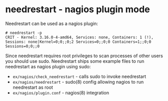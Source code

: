 needrestart - nagios plugin mode
================================

Needrestart can be used as a nagios plugin:

```console
# needrestart -p
CRIT - Kernel: 3.16.0-4-amd64, Services: none, Containers: 1 (!), Sessions: none|Kernel=0;0;;0;2 Services=0;;0;0 Containers=1;;0;0 Sessions=0;0;;0
```

Since needrestart requires root privileges to scan processes of other
users you should use sudo. Needrestart ships some example files to run
needrestart as nagios plugin using sudo:

- `ex/nagios/check_needrestart` - calls sudo to invoke needrestart
- `ex/nagios/needrestart` - sudo(8) config allowing nagios to run needrestart as root
- `ex/nagios/plugin.conf` - nagios(8) integration
